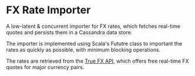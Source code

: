 # FX Rate Importer
A low-latent & concurrent importer for FX rates, which fetches real-time quotes and persists them in a Cassandra data store.

The importer is implemented using Scala's Fututre class to important the rates as quickly as possible, with minimum blocking operations.

The rates are retrieved from the [True FX API](http://www.truefx.com/), which offers free real-time FX quotes for major currency pairs.